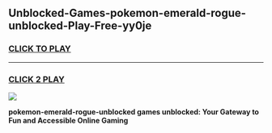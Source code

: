 
## Unblocked-Games-pokemon-emerald-rogue-unblocked-Play-Free-yy0je
<h3>
<a href="https://premium76.site?title=pokemon-emerald-rogue-unblocked&ref=20M">CLICK TO PLAY</a></h3>
<hr>

<h3>
<a href="https://premium76.site?title=pokemon-emerald-rogue-unblocked&ref=20M">CLICK 2 PLAY</a>
  
</h3>

<a href="https://premium76.site?title=pokemon-emerald-rogue-unblocked&ref=19M"><img src="https://clearcache.store/games.png"></a>


**pokemon-emerald-rogue-unblocked games unblocked: Your Gateway to Fun and Accessible Online Gaming**
